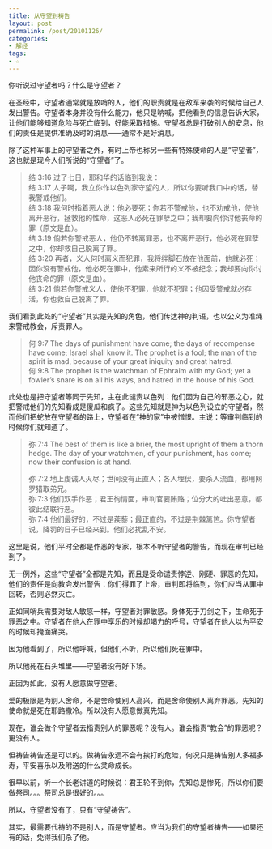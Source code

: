 ```yaml
---
title: 从守望到祷告
layout: post
permalink: /post/20101126/
categories:
- 解经
tags:
- ☆
---
```


你听说过守望者吗？什么是守望者？ 

在圣经中，守望者通常就是放哨的人，他们的职责就是在敌军来袭的时候给自己人发出警告。守望者本身并没有什么能力，他只是呐喊，把他看到的信息告诉大家，让他们能够知道危险与死亡临到，好能采取措施。守望者总是打破别人的安息，他们的责任是提供准确及时的消息——通常不是好消息。 

除了这种军事上的守望者之外，有时上帝也称另一些有特殊使命的人是“守望者”，这也就是现今人们所说的“守望者”了。 

> 结 3:16 过了七日，耶和华的话临到我说：  
> 结 3:17 人子啊，我立你作以色列家守望的人，所以你要听我口中的话，替我警戒他们。  
> 结 3:18 我何时指着恶人说：他必要死；你若不警戒他，也不劝戒他，使他离开恶行，拯救他的性命，这恶人必死在罪孽之中；我却要向你讨他丧命的罪（原文是血）。  
> 结 3:19 倘若你警戒恶人，他仍不转离罪恶，也不离开恶行，他必死在罪孽之中，你却救自己脱离了罪。  
> 结 3:20 再者，义人何时离义而犯罪，我将绊脚石放在他面前，他就必死；因你没有警戒他，他必死在罪中，他素来所行的义不被纪念；我却要向你讨他丧命的罪（原文是血）。  
> 结 3:21 倘若你警戒义人，使他不犯罪，他就不犯罪；他因受警戒就必存活，你也救自己脱离了罪。

我们看到此处的“守望者”其实是先知的角色，他们传达神的判语，也以公义为准绳来警戒教会，斥责罪人。

> 何 9:7 ​​​​​​​​The days of punishment have come; the days of recompense have come; Israel shall know it. The prophet is a fool; the man of the spirit is mad, because of your great iniquity and great hatred.   
> 何 9:8 ​​​​​​​​The prophet is the watchman of Ephraim with my God; yet a fowler’s snare is on all his ways, and hatred in the house of his God. 

此处也是把守望者等同于先知，主在此谴责以色列：他们因为自己的邪恶之心，就把警戒他们的先知看成是傻瓜和疯子。这些先知就是神为以色列设立的守望者，然而他们把蛇放在守望者的路上，守望者在“神的家”中被憎恨。主说：等审判临到的时候你们就知道了。 

> 弥 7:4 ​​​​​​​​The best of them is like a brier, the most upright of them a thorn hedge. The day of your watchmen, of your punishment, has come; now their confusion is at hand. 
> 
> 弥 7:2 地上虔诚人灭尽；世间没有正直人；各人埋伏，要杀人流血，都用网罗猎取弟兄。  
> 弥 7:3 他们双手作恶；君王徇情面，审判官要贿赂；位分大的吐出恶意，都彼此结联行恶。  
> 弥 7:4 他们最好的，不过是蒺藜；最正直的，不过是荆棘篱笆。你守望者说，降罚的日子已经来到。他们必扰乱不安。

这里是说，他们平时全都是作恶的专家，根本不听守望者的警告，而现在审判已经到了。 

无一例外，这些“守望者”全都是先知，而且是受命谴责悖逆、刚硬、罪恶的先知。他们的责任是向教会发出警告：你们得罪了上帝，审判即将临到，你们应当从罪中回转，否则必然灭亡。 

正如同哨兵需要对敌人敏感一样，守望者对罪敏感。身体死于刀剑之下，生命死于罪恶之中。守望者在他人在罪中享乐的时候却竭力的呼号，守望者在他人以为平安的时候却掩面痛哭。 

因为他看到了，所以他呼喊，但他们不听，所以他们死在罪中。 

所以他死在石头堆里——守望者没有好下场。 

正因为如此，没有人愿意做守望者。 

爱的极限是为别人舍命，不是舍命使别人高兴，而是舍命使别人离弃罪恶。先知的使命就是死在耶路撒冷。所以没有人愿意做真先知。

现在，谁会做个守望者去指责别人的罪恶呢？没有人。谁会指责“教会”的罪恶呢？更没有人。 

但祷告祷告还是可以的。做祷告永远不会有挨打的危险，何况只是祷告别人多福多寿，平安喜乐以及附送的什么灵命成长。 

很早以前，听一个长老讲道的时候说：君王轮不到你，先知总是惨死，所以你们要做祭司。。。祭司总是很好的。。。 

所以，守望者没有了，只有“守望祷告”。 



其实，最需要代祷的不是别人，而是守望者。应当为我们的守望者祷告——如果还有的话，免得我们杀了他。
